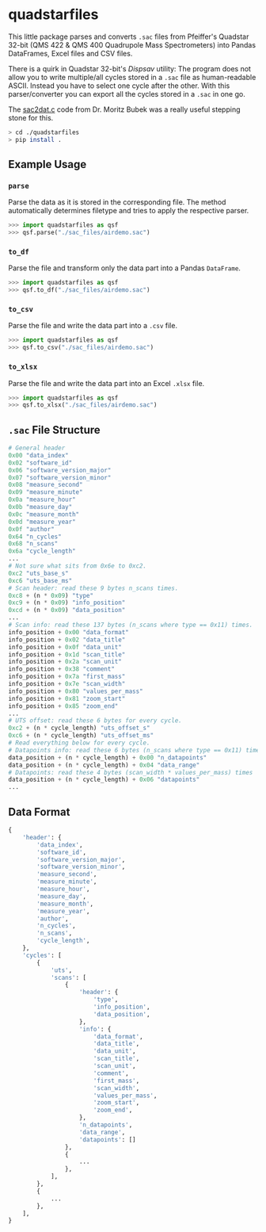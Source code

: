 # quadstarfiles

This little package parses and converts `.sac` files from Pfeiffer's Quadstar 32-bit (QMS 422 & QMS 400 Quadrupole Mass Spectrometers) into Pandas DataFrames, Excel files and CSV files.

There is a quirk in Quadstar 32-bit's *Dispsav* utility: The program does not allow you to write multiple/all cycles stored in a `.sac` file as human-readable ASCII. Instead you have to select one cycle after the other. With this parser/converter you can export all the cycles stored in a `.sac` in one go.

The [sac2dat.c](https://www.bubek.org/sac2dat.php) code from Dr. Moritz Bubek was a really useful stepping stone for this.

```bash
> cd ./quadstarfiles
> pip install .
```

## Example Usage

### `parse`

Parse the data as it is stored in the corresponding file. The method automatically determines filetype and tries to apply the respective parser.

```python
>>> import quadstarfiles as qsf
>>> qsf.parse("./sac_files/airdemo.sac")
```


### `to_df`

Parse the file and transform only the data part into a Pandas `DataFrame`.

```python
>>> import quadstarfiles as qsf
>>> qsf.to_df("./sac_files/airdemo.sac")
```


### `to_csv`

Parse the file and write the data part into a `.csv` file.

```python
>>> import quadstarfiles as qsf
>>> qsf.to_csv("./sac_files/airdemo.sac")
```


### `to_xlsx`

Parse the file and write the data part into an Excel `.xlsx` file.

```python
>>> import quadstarfiles as qsf
>>> qsf.to_xlsx("./sac_files/airdemo.sac")
```

## `.sac` File Structure
```python
# General header
0x00 "data_index"
0x02 "software_id"
0x06 "software_version_major"
0x07 "software_version_minor"
0x08 "measure_second"
0x09 "measure_minute"
0x0a "measure_hour"
0x0b "measure_day"
0x0c "measure_month"
0x0d "measure_year"
0x0f "author"
0x64 "n_cycles"
0x68 "n_scans"
0x6a "cycle_length"
...
# Not sure what sits from 0x6e to 0xc2.
0xc2 "uts_base_s"
0xc6 "uts_base_ms"
# Scan header: read these 9 bytes n_scans times.
0xc8 + (n * 0x09) "type"
0xc9 + (n * 0x09) "info_position"
0xcd + (n * 0x09) "data_position"
...
# Scan info: read these 137 bytes (n_scans where type == 0x11) times.
info_position + 0x00 "data_format"
info_position + 0x02 "data_title"
info_position + 0x0f "data_unit"
info_position + 0x1d "scan_title"
info_position + 0x2a "scan_unit"
info_position + 0x38 "comment"
info_position + 0x7a "first_mass"
info_position + 0x7e "scan_width"
info_position + 0x80 "values_per_mass"
info_position + 0x81 "zoom_start"
info_position + 0x85 "zoom_end"
...
# UTS offset: read these 6 bytes for every cycle.
0xc2 + (n * cycle_length) "uts_offset_s"
0xc6 + (n * cycle_length) "uts_offset_ms"
# Read everything below for every cycle.
# Datapoints info: read these 6 bytes (n_scans where type == 0x11) times.
data_position + (n * cycle_length) + 0x00 "n_datapoints"
data_position + (n * cycle_length) + 0x04 "data_range"
# Datapoints: read these 4 bytes (scan_width * values_per_mass) times
data_position + (n * cycle_length) + 0x06 "datapoints"
...
```

## Data Format

```python
{
    'header': {
        'data_index',
        'software_id',
        'software_version_major',
        'software_version_minor',
        'measure_second',
        'measure_minute',
        'measure_hour',
        'measure_day',
        'measure_month',
        'measure_year',
        'author',
        'n_cycles',
        'n_scans',
        'cycle_length',
    },
    'cycles': [
        {
            'uts',
            'scans': [
                {
                    'header': {
                        'type',
                        'info_position',
                        'data_position',
                    },
                    'info': {
                        'data_format',
                        'data_title',
                        'data_unit',
                        'scan_title',
                        'scan_unit',
                        'comment',
                        'first_mass',
                        'scan_width',
                        'values_per_mass',
                        'zoom_start',
                        'zoom_end',
                    },
                    'n_datapoints',
                    'data_range',
                    'datapoints': []
                },
                {
                    ...
                },
            ],
        },
        {
            ...
        },
    ],
}

```
